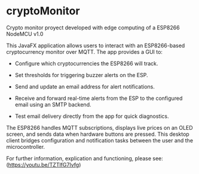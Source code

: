 # cryptoMonitor
Crypto monitor proyect developed with edge computing of a ESP8266 NodeMCU v1.0

This JavaFX application allows users to interact with an ESP8266-based cryptocurrency monitor over MQTT. The app provides a GUI to:

* Configure which cryptocurrencies the ESP8266 will track.

* Set thresholds for triggering buzzer alerts on the ESP.

* Send and update an email address for alert notifications.

* Receive and forward real-time alerts from the ESP to the configured email using an SMTP backend.

* Test email delivery directly from the app for quick diagnostics.

The ESP8266 handles MQTT subscriptions, displays live prices on an OLED screen, and sends data when hardware buttons are pressed. This desktop client bridges configuration and notification tasks between the user and the microcontroller.

For further information, explication and functioning, please see: (https://youtu.be/TZTlfG7Ivfg)
